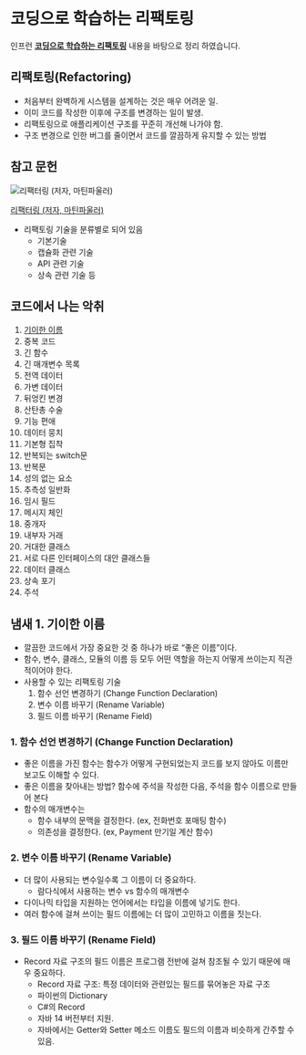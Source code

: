 # 코딩으로 학습하는 리팩토링

인프런 **[코딩으로 학습하는 리팩토링](https://www.inflearn.com/course/%EB%A6%AC%ED%8C%A9%ED%86%A0%EB%A7%81/dashboard)** 내용을 바탕으로 정리 하였습니다.


## 리팩토링(Refactoring)

- 처음부터 완벽하게 시스템을 설계하는 것은 매우 어려운 일.
- 이미 코드를 작성한 이후에 구조를 변경하는 일이 발생.
- 리팩토링으로 애플리케이션 구조를 꾸준히 개선해 나가야 함.
- 구조 변경으로 인한 버그를 줄이면서 코드를 깔끔하게 유지할 수 있는 방법

## 참고 문헌

![[리팩터링 (저자, 마틴파울러)](https://book.interpark.com/product/BookDisplay.do?_method=detail&sc.prdNo=332147977&gclid=CjwKCAiArNOeBhAHEiwAze_nKDxjr3TgiSGT40jc5xVDdYuHuBg7t60JGVm9u2x1a7ciPL_MbVb4-xoCXL8QAvD_BwE)](https://bimage.interpark.com/partner/goods_image/7/9/7/7/332147977g.jpg)

[리팩터링 (저자, 마틴파울러)](https://book.interpark.com/product/BookDisplay.do?_method=detail&sc.prdNo=332147977&gclid=CjwKCAiArNOeBhAHEiwAze_nKDxjr3TgiSGT40jc5xVDdYuHuBg7t60JGVm9u2x1a7ciPL_MbVb4-xoCXL8QAvD_BwE)

- 리팩토링 기술을 분류별로 되어 있음
    - 기본기술
    - 캡슐화 관련 기술
    - API 관련 기술
    - 상속 관련 기술 등

## 코드에서 나는 악취

1. [기이한 이름](#냄새-1-기이한-이름)
2. 중복 코드
3. 긴 함수
4. 긴 매개변수 목록
5. 전역 데이터
6. 가변 데이터
7. 뒤엉킨 변경
8. 산탄총 수술
9. 기능 편애
10. 데이터 뭉치
11. 기본형 집착
12. 반복되는 switch문
13. 반복문
14. 성의 없는 요소
15. 추측성 일반화
16. 임시 필드
17. 메시지 체인
18. 중개자
19. 내부자 거래
20. 거대한 클래스
21. 서로 다른 인터페이스의 대안 클래스들
22. 데이터 클래스
23. 상속 포기
24. 주석

## 냄새 1. 기이한 이름

- 깔끔한 코드에서 가장 중요한 것 중 하나가 바로 “좋은 이름”이다.
- 함수, 변수, 클래스, 모듈의 이름 등 모두 어떤 역할을 하는지 어떻게 쓰이는지 직관적이어야 한다.
- 사용할 수 있는 리팩토링 기술
    1. 함수 선언 변경하기 (Change Function Declaration)
    2. 변수 이름 바꾸기 (Rename Variable)
    3. 필드 이름 바꾸기 (Rename Field)

### 1. 함수 선언 변경하기 (Change Function Declaration)

- 좋은 이름을 가진 함수는 함수가 어떻게 구현되었는지 코드를 보지 않아도 이름만 보고도 이해할 수 있다.
- 좋은 이름을 찾아내는 방법? 함수에 주석을 작성한 다음, 주석을 함수 이름으로 만들어 본다
- 함수의 매개변수는
    - 함수 내부의 문맥을 결정한다. (ex, 전화번호 포매팅 함수)
    - 의존성을 결정한다. (ex, Payment 만기일 계산 함수)

### 2. 변수 이름 바꾸기 (Rename Variable)

- 더 많이 사용되는 변수일수록 그 이름이 더 중요하다.
    - 람다식에서 사용하는 변수 vs 함수의 매개변수
- 다이나믹 타입을 지원하는 언어에서는 타입을 이름에 넣기도 한다.
- 여러 함수에 걸쳐 쓰이는 필드 이름에는 더 많이 고민하고 이름을 짓는다.

### 3. 필드 이름 바꾸기 (Rename Field)

- Record 자료 구조의 필드 이름은 프로그램 전반에 걸쳐 참조될 수 있기 때문에 매우 중요하다.
    - Record 자료 구조: 특정 데이터와 관련있는 필드를 묶어놓은 자료 구조
    - 파이썬의 Dictionary
    - C#의 Record
    - 자바 14 버전부터 지원.
    - 자바에서는 Getter와 Setter 메소드 이름도 필드의 이름과 비슷하게 간주할 수 있음.

